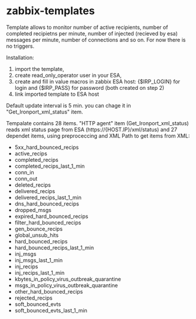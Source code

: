 # zabbix-templates
Template allows to monitor number of active recipients, number of completed recipietns per minute, number of injected (recieved by esa) messages per minute, number of connections and so on.
For now there is no triggers.

Installation: 
1) import the template, 
2) create read_only_operator user in your ESA, 
3) create and fill in value macros in zabbix ESA host: {$IRP_LOGIN} for login and {$IRP_PASS} for password (both created on step 2)
4) link imported template to ESA host

Default update interval is 5 min. you can chage it in "Get_Ironport_xml_status" item.

Tempalate contains 28 items.
"HTTP agent" item (Get_Ironport_xml_status) reads xml status page from ESA (https://{HOST.IP}/xml/status)
and 27 dependet items, using preproceccing and XML Path to get items from XML:
- 5xx_hard_bounced_recips
- active_recips
- completed_recips
- completed_recips_last_1_min
- conn_in
- conn_out
- deleted_recips
- delivered_recips
- delivered_recips_last_1_min
- dns_hard_bounced_recips
- dropped_msgs
- expired_hard_bounced_recips
- filter_hard_bounced_recips
- gen_bounce_recips
- global_unsub_hits
- hard_bounced_recips
- hard_bounced_recips_last_1_min
- inj_msgs
- inj_msgs_last_1_min
- inj_recips
- inj_recips_last_1_min
- kbytes_in_policy_virus_outbreak_quarantine
- msgs_in_policy_virus_outbreak_quarantine
- other_hard_bounced_recips
- rejected_recips
- soft_bounced_evts
- soft_bounced_evts_last_1_min
